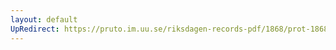 ```yaml
---
layout: default
UpRedirect: https://pruto.im.uu.se/riksdagen-records-pdf/1868/prot-1868--ak--312/prot-1868--ak--312_035.pdf
---
```

